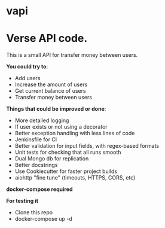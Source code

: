 # vapi
# Verse API code.

This is a small API for transfer money between users.

**You could try to**:

- Add users
- Increase the amount of users
- Get current balance of users
- Transfer money between users

**Things that could be improved or done**:

- More detailed logging
- If user exists or not using a decorator
- Better exception handling with less lines of code
- Jenkinsfile for CI
- Better validation for input fields, with regex-based formats
- Unit tests for checking that all runs smooth
- Dual Mongo db for replication
- Better docstrings
- Use Cookiecutter for faster project builds
- aiohttp "fine tune" (timeouts, HTTPS, CORS, etc)

**docker-compose required**

**For testing it**

- Clone this repo
- docker-compose up -d
